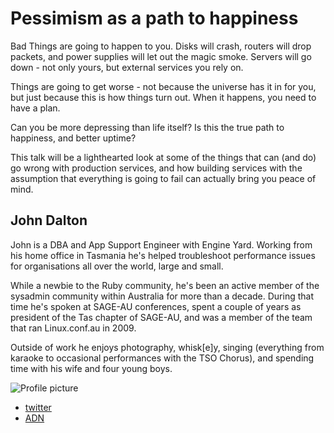 # Pessimism as a path to happiness

Bad Things are going to happen to you. Disks will crash, routers will drop
packets, and power supplies will let out the magic smoke. Servers will go
down - not only yours, but external services you rely on.

Things are going to get worse - not because the universe has it in for you,
but just because this is how things turn out. When it happens, you need to
have a plan.

Can you be more depressing than life itself? Is this the true path to
happiness, and better uptime?

This talk will be a lighthearted look at some of the things that can (and
do) go wrong with production services, and how building services with the
assumption that everything is going to fail can actually bring you peace of
mind.

## John Dalton

John is a DBA and App Support Engineer with Engine Yard. Working from his
home office in Tasmania he's helped troubleshoot performance issues for
organisations all over the world, large and small.

While a newbie to the Ruby community, he's been an active member of the
sysadmin community within Australia for more than a decade. During that
time he's spoken at SAGE-AU conferences, spent a couple of years as
president of the Tas chapter of SAGE-AU, and was a member of the team that
ran Linux.conf.au in 2009.

Outside of work he enjoys photography, whisk[e]y, singing (everything from
karaoke to occasional performances with the TSO Chorus), and spending time
with his wife and four young boys.

![Profile picture](https://raw.github.com/johndalton/rubyconfau-2013-cfp/master/pessimism_as_a_path_to_happiness/profile_picture.jpg)

- [twitter](https://twitter.com/johndalton)
- [ADN](https://alpha.app.net/johndalton)

